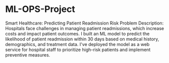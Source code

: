 # ML-OPS-Project
Smart Healthcare: Predicting Patient Readmission Risk
Problem Description:
Hospitals face challenges in managing patient readmissions, which increase costs and impact patient outcomes. I built an ML model to predict the likelihood of patient readmission within 30 days based on medical history, demographics, and treatment data. I've deployed the model as a web service for hospital staff to prioritize high-risk patients and implement preventive measures.
